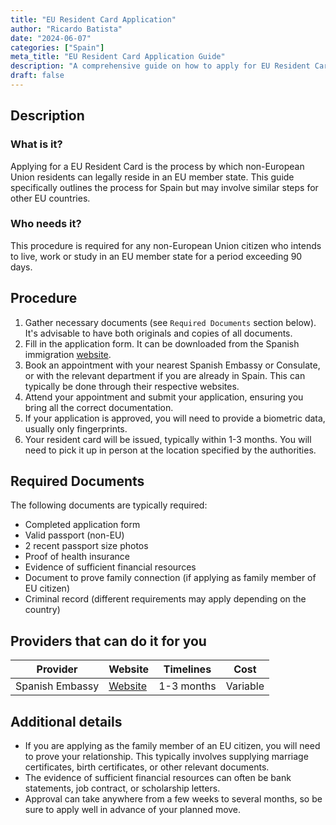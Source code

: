 ```yaml
---
title: "EU Resident Card Application"
author: "Ricardo Batista"
date: "2024-06-07"
categories: ["Spain"]
meta_title: "EU Resident Card Application Guide"
description: "A comprehensive guide on how to apply for EU Resident Card."
draft: false
---
```


## Description
### What is it?
Applying for a EU Resident Card is the process by which non-European Union residents can legally reside in an EU member state. This guide specifically outlines the process for Spain but may involve similar steps for other EU countries.
### Who needs it?
This procedure is required for any non-European Union citizen who intends to live, work or study in an EU member state for a period exceeding 90 days.

## Procedure

1. Gather necessary documents (see `Required Documents` section below). It's advisable to have both originals and copies of all documents.
2. Fill in the application form. It can be downloaded from the Spanish immigration [website](http://www.interior.gob.es/web/servicios-al-ciudadano/modelos-de-solicitud/extranjeria).
3. Book an appointment with your nearest Spanish Embassy or Consulate, or with the relevant department if you are already in Spain. This can typically be done through their respective websites.
4. Attend your appointment and submit your application, ensuring you bring all the correct documentation.
5. If your application is approved, you will need to provide a biometric data, usually only fingerprints.
6. Your resident card will be issued, typically within 1-3 months. You will need to pick it up in person at the location specified by the authorities.
   
## Required Documents
The following documents are typically required:

- Completed application form
- Valid passport (non-EU)
- 2 recent passport size photos
- Proof of health insurance
- Evidence of sufficient financial resources
- Document to prove family connection (if applying as family member of EU citizen)
- Criminal record (different requirements may apply depending on the country)

## Providers that can do it for you

| Provider        |     Website     |     Timelines    |       Cost      |
| --------------- | --------------- |  :-------------: | :-------------: |
| Spanish Embassy |  [Website](http://www.exteriores.gob.es/) |  1-3 months   |  Variable

## Additional details
- If you are applying as the family member of an EU citizen, you will need to prove your relationship. This typically involves supplying marriage certificates, birth certificates, or other relevant documents.
- The evidence of sufficient financial resources can often be bank statements, job contract, or scholarship letters.
- Approval can take anywhere from a few weeks to several months, so be sure to apply well in advance of your planned move.